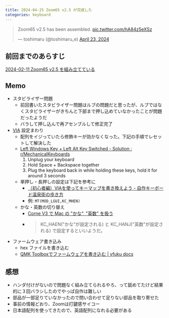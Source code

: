 ```yaml
---
title: 2024-04-25 Zoom65 v2.5 が完成した
categories: keyboard
---
```


<blockquote class="twitter-tweet"><p lang="en" dir="ltr">Zoom65 v2.5 has been assembled. <a href="https://t.co/hA84z5eXSz">pic.twitter.com/hA84z5eXSz</a></p>&mdash; toshimaru (@toshimaru_e) <a href="https://twitter.com/toshimaru_e/status/1782918532365537596?ref_src=twsrc%5Etfw">April 23, 2024</a></blockquote> <script async src="https://platform.twitter.com/widgets.js" charset="utf-8"></script>

## 前回までのあらすじ

[2024-02-11 Zoom65 v2.5 を組み立てている](/2024-02-11)

## Memo

- スタビライザー問題
  - 前回書いたスタビライザー問題はルブの問題だと思ったが、ルブではなくスタビライザーがきちんと下部まで押し込めていなかったことが問題だったようだ
  - バラして押し込んで再アセンブルして修正完了
- [VIA](https://usevia.app/) 設定まわり
  - 配列をイジっていたら修飾キーが効かなくなった。下記の手順でレセットして解決した
  - [Left Windows Key + Left Alt Key Switched - Solution : r/MechanicalKeyboards](https://www.reddit.com/r/MechanicalKeyboards/comments/11nn2vw/left_windows_key_left_alt_key_switched_solution/)
    1. Unplug your keyboard
    2. Hold Space + Backspace together
    3. Plug the keyboard back in while holding these keys, hold it for around 3 seconds
  - 単押し・長押しの設定は下記を参考に
    - [（初心者編）VIAを使ってキーマップを書き換えよう - 自作キーボード温泉街の歩き方](https://salicylic-acid3.hatenablog.com/entry/via-manual)
    - 例: `MT(MOD_LGUI,KC_MHEN)`
  - かな・英数の切り替え
    - [Corne V3 で Mac の "かな", "英数" を扱う](https://zenn.dev/duck_falcon/articles/3520a609e84ed6)
    - > KC_HAEN("かな"が設定される) と KC_HANJ("英数"が設定される) で設定するといいようだ。
- ファームウェア書き込み
  - hex ファイルを書き込む
  - [QMK Toolboxでファームウェアを書き込む \| yfuku docs](https://kbd.dailycraft.jp/claw44/buildguide/10_firmware/toolbox/)

## 感想

- ハンダ付けがないので問題なく組み立てられるやろ、って舐めてたけど結果的に３回バラシしたのでやっぱ自作は難しい
- 部品が一部足りていなかったので問い合わせて足りない部品を取り寄せた　
- 事前の情報どおり、Zoomは打鍵感サイコー
- 日本語配列を使ってきたので、英語配列になれる必要がある
